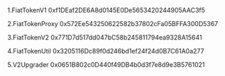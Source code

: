 1.FiatTokenV1
0xf1DEaf2DE6A8d0145E0De5653420244905AAC3f5

2.FiatTokenProxy
0x572Ee543250622582b37802cFa05BFFA300D5367

3.FiatTokenV2
0x771D7d517dd047bC58b245811794ea9328A15641

4.FiatTokenUtil
0x3205116Dc89f0d246bd1ef24f24d0B7C61A0a277

5.V2Upgrader
0x0651B802c0D440f49DB4b0d3f7e8d9e3B5761021
